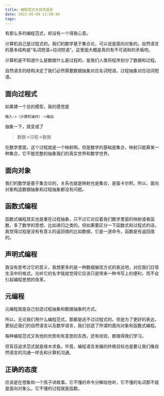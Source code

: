 ```yaml
---
title: 编程范式与自然语言
date: 2022-05-09 21:59:46
tags:
---
```


有那么多的编程范式，却没有一个得我心意。

计算机自己是过程式的。我们的数学基于集合论，可以说是面向对象的。自然语言的基本结构是”名词短语+动词短语“。这里面大概是真的有不可调和的矛盾吧。

<!--more-->

计算机是不知道什么是数据什么是过程的，是我们人类将程序划分了数据和过程。

自然语言的结构决定了我们必然需要数据抽象对应名词短语，过程抽象对应动词短语。

## 面向过程式
如果建一个总的模型，我的感觉是

    输入->（计算机操作）->输出

抽象一下，就变成了
> 数据->过程->数据

在数学里面，这个过程就是一个映射啊。但是数学的基础是集合，映射只能算某一种集合，它不能完整的抽象我们的真实世界和数学世界。

## 面向对象
我们的数学是基于集合论的，关系也就是映射也是集合，是笛卡尔积。所以，面向对象构造数据抽象和过程抽象都没有问题。

## 函数式编程
函数式编程其实也是重在过程抽象，只不过它对应着我们数学里面的映射或者函数，多了数学的思想，比如递归之类的。但如果要区分一下函数式和过程式的话，我觉得过程是没有有意义的返回值的比如数据，它是一道命令，函数是有返回值的。

## 声明式编程
我没有思考过它的意义，我想更多的是一种数据展现方式的表达吧，对应我们日常生活中的格式。光听它的名字我就觉得它应该只是带来一种书写上的便利，而不会引起编程思想的改革。

## 元编程
元编程就是自己创造过程抽象和数据抽象的方式。

所以，无论我们用什么编程范式，那都是逃不过过程式的。但是为了更好的表达，更贴近我们的自然语言以及数学语言，我们创造了所谓的面向对象和函数式编程。

每种编程范式又有他的优势和有意思的东西，还有经验，都值得我们学习。

但盲目追求范式就是缘木求鱼。毕竟，编程语言发展的终极目标也是要让我们像自然语言的沟通一样去和计算机沟通。

## 正确的态度
应该是在想象和一个孩子讲故事。它不懂的命令分解给他听，它不懂的名词那不就是面向对象么，它不懂的过程就是函数。

